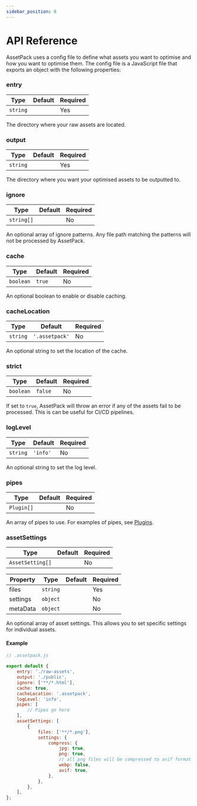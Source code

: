 ```yaml
---
sidebar_position: 0
---
```


# API Reference

AssetPack uses a config file to define what assets you want to optimise and how you want to optimise them. The config file is a JavaScript file that exports an object with the following properties:

### entry

| Type     | Default | Required |
| -------- | ------- | -------- |
| `string` |         | Yes      |

The directory where your raw assets are located.

### output

| Type     | Default | Required |
| -------- | ------- | -------- |
| `string` |         | Yes      |

The directory where you want your optimised assets to be outputted to.

### ignore

| Type       | Default | Required |
| ---------- | ------- | -------- |
| `string[]` |         | No       |

An optional array of ignore patterns. Any file path matching the patterns will not be processed by AssetPack.

### cache

| Type      | Default | Required |
| --------- | ------- | -------- |
| `boolean` | `true`  | No       |

An optional boolean to enable or disable caching.

### cacheLocation

| Type     | Default        | Required |
| -------- | -------------- | -------- |
| `string` | `'.assetpack'` | No       |

An optional string to set the location of the cache.

### strict

| Type      | Default | Required |
| --------- | ------- | -------- |
| `boolean` | `false` | No       |

If set to `true`, AssetPack will throw an error if any of the assets fail to be processed. This is can be useful for CI/CD pipelines.

### logLevel

| Type     | Default  | Required |
| -------- | -------- | -------- |
| `string` | `'info'` | No       |

An optional string to set the log level.

### pipes

| Type       | Default | Required |
| ---------- | ------- | -------- |
| `Plugin[]` |         | No       |

An array of pipes to use. For examples of pipes, see [Plugins](/docs/guide/pipes/overview#plugins).

### assetSettings

| Type             | Default | Required |
| ---------------- | ------- | -------- |
| `AssetSetting[]` |         | No       |

| Property | Type     | Default | Required |
| -------- | -------- | ------- | -------- |
| files    | `string` |         | Yes      |
| settings | `object` |         | No       |
| metaData | `object` |         | No       |

An optional array of asset settings. This allows you to set specific settings for individual assets.

#### Example

```js
// .assetpack.js

export default {
    entry: './raw-assets',
    output: './public',
    ignore: ['**/*.html'],
    cache: true,
    cacheLocation: '.assetpack',
    logLevel: 'info',
    pipes: [
        // Pipes go here
    ],
    assetSettings: [
        {
            files: ['**/*.png'],
            settings: {
                compress: {
                    jpg: true,
                    png: true,
                    // all png files will be compressed to avif format but not webp
                    webp: false,
                    avif: true,
                },
            },
        },
    ],
};
```
